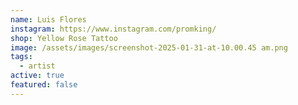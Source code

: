 ```yaml
---
name: Luis Flores
instagram: https://www.instagram.com/promking/
shop: Yellow Rose Tattoo
image: /assets/images/screenshot-2025-01-31-at-10.00.45 am.png
tags:
  - artist
active: true
featured: false
---
```

